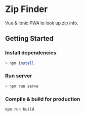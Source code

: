 # Zip Finder

Vue & Ionic PWA to look up zip info.

## Getting Started

### Install dependencies

```bash
> npm install
```

### Run server

```bash
> npm run serve
```

### Compile & build for production

```bash
npm run build
```
